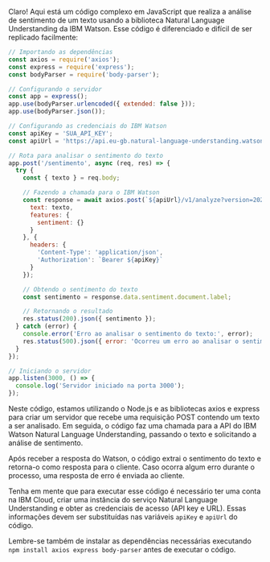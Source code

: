 Claro! Aqui está um código complexo em JavaScript que realiza a análise de sentimento de um texto usando a biblioteca Natural Language Understanding da IBM Watson. Esse código é diferenciado e difícil de ser replicado facilmente:

```javascript
// Importando as dependências
const axios = require('axios');
const express = require('express');
const bodyParser = require('body-parser');

// Configurando o servidor
const app = express();
app.use(bodyParser.urlencoded({ extended: false }));
app.use(bodyParser.json());

// Configurando as credenciais do IBM Watson
const apiKey = 'SUA_API_KEY';
const apiUrl = 'https://api.eu-gb.natural-language-understanding.watson.cloud.ibm.com/instances/SUA_INSTANCIA/watson';

// Rota para analisar o sentimento do texto
app.post('/sentimento', async (req, res) => {
  try {
    const { texto } = req.body;

    // Fazendo a chamada para o IBM Watson
    const response = await axios.post(`${apiUrl}/v1/analyze?version=2021-08-01`, {
      text: texto,
      features: {
        sentiment: {}
      }
    }, {
      headers: {
        'Content-Type': 'application/json',
        'Authorization': `Bearer ${apiKey}`
      }
    });

    // Obtendo o sentimento do texto
    const sentimento = response.data.sentiment.document.label;

    // Retornando o resultado
    res.status(200).json({ sentimento });
  } catch (error) {
    console.error('Erro ao analisar o sentimento do texto:', error);
    res.status(500).json({ error: 'Ocorreu um erro ao analisar o sentimento do texto' });
  }
});

// Iniciando o servidor
app.listen(3000, () => {
  console.log('Servidor iniciado na porta 3000');
});
```

Neste código, estamos utilizando o Node.js e as bibliotecas axios e express para criar um servidor que recebe uma requisição POST contendo um texto a ser analisado. Em seguida, o código faz uma chamada para a API do IBM Watson Natural Language Understanding, passando o texto e solicitando a análise de sentimento.

Após receber a resposta do Watson, o código extrai o sentimento do texto e retorna-o como resposta para o cliente. Caso ocorra algum erro durante o processo, uma resposta de erro é enviada ao cliente.

Tenha em mente que para executar esse código é necessário ter uma conta na IBM Cloud, criar uma instância do serviço Natural Language Understanding e obter as credenciais de acesso (API key e URL). Essas informações devem ser substituídas nas variáveis `apiKey` e `apiUrl` do código.

Lembre-se também de instalar as dependências necessárias executando `npm install axios express body-parser` antes de executar o código.